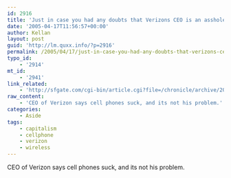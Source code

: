 ```yaml
---
id: 2916
title: 'Just in case you had any doubts that Verizons CEO is an asshole, this interview is awesome'
date: '2005-04-17T11:56:57+00:00'
author: Kellan
layout: post
guid: 'http://lm.quxx.info/?p=2916'
permalink: /2005/04/17/just-in-case-you-had-any-doubts-that-verizons-ceo-is-an-asshole-this-interview-is-awesome/
typo_id:
    - '2914'
mt_id:
    - '2941'
link_related:
    - 'http://sfgate.com/cgi-bin/article.cgi?file=/chronicle/archive/2005/04/16/BUGJ1C9R091.DTL&type=business'
raw_content:
    - 'CEO of Verizon says cell phones suck, and its not his problem.'
categories:
    - Aside
tags:
    - capitalism
    - cellphone
    - verizon
    - wireless
---
```


CEO of Verizon says cell phones suck, and its not his problem.